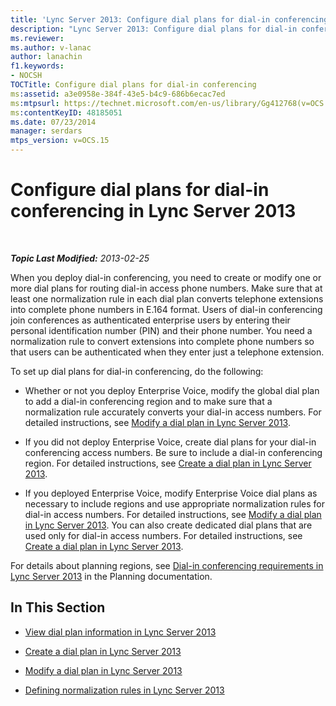 ```yaml
---
title: 'Lync Server 2013: Configure dial plans for dial-in conferencing'
description: "Lync Server 2013: Configure dial plans for dial-in conferencing."
ms.reviewer: 
ms.author: v-lanac
author: lanachin
f1.keywords:
- NOCSH
TOCTitle: Configure dial plans for dial-in conferencing
ms:assetid: a3e0958e-384f-43e5-b4c9-686b6ecac7ed
ms:mtpsurl: https://technet.microsoft.com/en-us/library/Gg412768(v=OCS.15)
ms:contentKeyID: 48185051
ms.date: 07/23/2014
manager: serdars
mtps_version: v=OCS.15
---
```


# Configure dial plans for dial-in conferencing in Lync Server 2013

<div data-xmlns="http://www.w3.org/1999/xhtml">

<div class="topic" data-xmlns="http://www.w3.org/1999/xhtml" data-msxsl="urn:schemas-microsoft-com:xslt" data-cs="https://msdn.microsoft.com/">

<div data-asp="https://msdn2.microsoft.com/asp">



</div>

<div id="mainSection">

<div id="mainBody">

<span> </span>

_**Topic Last Modified:** 2013-02-25_

When you deploy dial-in conferencing, you need to create or modify one or more dial plans for routing dial-in access phone numbers. Make sure that at least one normalization rule in each dial plan converts telephone extensions into complete phone numbers in E.164 format. Users of dial-in conferencing join conferences as authenticated enterprise users by entering their personal identification number (PIN) and their phone number. You need a normalization rule to convert extensions into complete phone numbers so that users can be authenticated when they enter just a telephone extension.

To set up dial plans for dial-in conferencing, do the following:

  - Whether or not you deploy Enterprise Voice, modify the global dial plan to add a dial-in conferencing region and to make sure that a normalization rule accurately converts your dial-in access numbers. For detailed instructions, see [Modify a dial plan in Lync Server 2013](lync-server-2013-modify-a-dial-plan.md).

  - If you did not deploy Enterprise Voice, create dial plans for your dial-in conferencing access numbers. Be sure to include a dial-in conferencing region. For detailed instructions, see [Create a dial plan in Lync Server 2013](lync-server-2013-create-a-dial-plan.md).

  - If you deployed Enterprise Voice, modify Enterprise Voice dial plans as necessary to include regions and use appropriate normalization rules for dial-in access numbers. For detailed instructions, see [Modify a dial plan in Lync Server 2013](lync-server-2013-modify-a-dial-plan.md). You can also create dedicated dial plans that are used only for dial-in access numbers. For detailed instructions, see [Create a dial plan in Lync Server 2013](lync-server-2013-create-a-dial-plan.md).

For details about planning regions, see [Dial-in conferencing requirements in Lync Server 2013](lync-server-2013-dial-in-conferencing-requirements.md) in the Planning documentation.

<div>

## In This Section

  - [View dial plan information in Lync Server 2013](lync-server-2013-view-dial-plan-information.md)

  - [Create a dial plan in Lync Server 2013](lync-server-2013-create-a-dial-plan.md)

  - [Modify a dial plan in Lync Server 2013](lync-server-2013-modify-a-dial-plan.md)

  - [Defining normalization rules in Lync Server 2013](lync-server-2013-defining-normalization-rules.md)

</div>

</div>

<span> </span>

</div>

</div>

</div>

